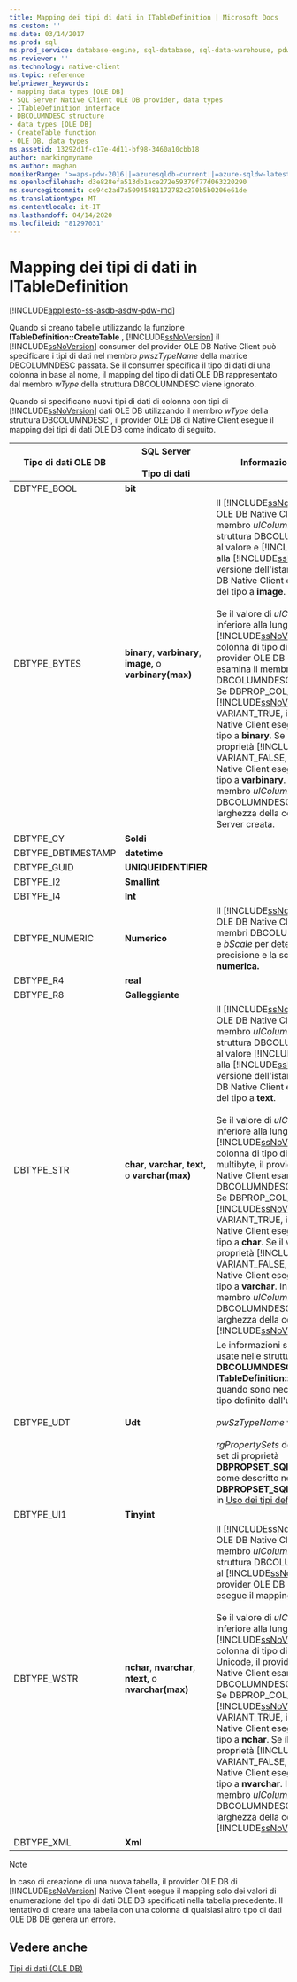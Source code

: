 ```yaml
---
title: Mapping dei tipi di dati in ITableDefinition | Microsoft Docs
ms.custom: ''
ms.date: 03/14/2017
ms.prod: sql
ms.prod_service: database-engine, sql-database, sql-data-warehouse, pdw
ms.reviewer: ''
ms.technology: native-client
ms.topic: reference
helpviewer_keywords:
- mapping data types [OLE DB]
- SQL Server Native Client OLE DB provider, data types
- ITableDefinition interface
- DBCOLUMNDESC structure
- data types [OLE DB]
- CreateTable function
- OLE DB, data types
ms.assetid: 13292d1f-c17e-4d11-bf98-3460a10cbb18
author: markingmyname
ms.author: maghan
monikerRange: '>=aps-pdw-2016||=azuresqldb-current||=azure-sqldw-latest||>=sql-server-2016||=sqlallproducts-allversions||>=sql-server-linux-2017||=azuresqldb-mi-current'
ms.openlocfilehash: d3e828efa513db1ace272e59379f77d063220290
ms.sourcegitcommit: ce94c2ad7a50945481172782c270b5b0206e61de
ms.translationtype: MT
ms.contentlocale: it-IT
ms.lasthandoff: 04/14/2020
ms.locfileid: "81297031"
---
```

# <a name="data-type-mapping-in-itabledefinition"></a>Mapping dei tipi di dati in ITableDefinition
[!INCLUDE[appliesto-ss-asdb-asdw-pdw-md](../../includes/appliesto-ss-asdb-asdw-pdw-md.md)]

  Quando si creano tabelle utilizzando la funzione **ITableDefinition::CreateTable** , [!INCLUDE[ssNoVersion](../../includes/ssnoversion-md.md)] il [!INCLUDE[ssNoVersion](../../includes/ssnoversion-md.md)] consumer del provider OLE DB Native Client può specificare i tipi di dati nel membro *pwszTypeName* della matrice DBCOLUMNDESC passata. Se il consumer specifica il tipo di dati di una colonna in base al nome, il mapping del tipo di dati OLE DB rappresentato dal membro *wType* della struttura DBCOLUMNDESC viene ignorato.  
  
 Quando si specificano nuovi tipi di dati di colonna con tipi di [!INCLUDE[ssNoVersion](../../includes/ssnoversion-md.md)] dati OLE DB utilizzando il membro *wType* della struttura DBCOLUMNDESC , il provider OLE DB di Native Client esegue il mapping dei tipi di dati OLE DB come indicato di seguito.  
  
|Tipo di dati OLE DB|SQL Server<br /><br /> Tipo di dati|Informazioni aggiuntive|  
|----------------------|------------------------------|----------------------------|  
|DBTYPE_BOOL|**bit**||  
|DBTYPE_BYTES|**binary**, **varbinary**, **image,** o **varbinary(max)**|Il [!INCLUDE[ssNoVersion](../../includes/ssnoversion-md.md)] provider OLE DB Native Client esamina il membro *ulColumnSize* della struttura DBCOLUMNDESC. In base al valore e [!INCLUDE[ssNoVersion](../../includes/ssnoversion-md.md)] alla [!INCLUDE[ssNoVersion](../../includes/ssnoversion-md.md)] versione dell'istanza, il provider OLE DB Native Client esegue il mapping del tipo a **image**.<br /><br /> Se il valore di *ulColumnSize* è inferiore alla lunghezza massima [!INCLUDE[ssNoVersion](../../includes/ssnoversion-md.md)] di una colonna di tipo di dati **binari,** il provider OLE DB di Native Client esamina il membro DBCOLUMNDESC *rgPropertySets.* Se DBPROP_COL_FIXEDLENGTH è [!INCLUDE[ssNoVersion](../../includes/ssnoversion-md.md)] VARIANT_TRUE, il provider OLE DB Native Client esegue il mapping del tipo a **binary**. Se il valore della proprietà [!INCLUDE[ssNoVersion](../../includes/ssnoversion-md.md)] è VARIANT_FALSE, il provider OLE DB Native Client esegue il mapping del tipo a **varbinary**. In entrambi i casi il membro *ulColumnSize* di DBCOLUMNDESC determina la larghezza della colonna di SQL Server creata.|  
|DBTYPE_CY|**Soldi**||  
|DBTYPE_DBTIMESTAMP|**datetime**||  
|DBTYPE_GUID|**UNIQUEIDENTIFIER**||  
|DBTYPE_I2|**Smallint**||  
|DBTYPE_I4|**Int**||  
|DBTYPE_NUMERIC|**Numerico**|Il [!INCLUDE[ssNoVersion](../../includes/ssnoversion-md.md)] provider OLE DB Native Client esamina i membri DBCOLUMDESC *bPrecision* e *bScale* per determinare la precisione e la scala per la colonna **numerica.**|  
|DBTYPE_R4|**real**||  
|DBTYPE_R8|**Galleggiante**||  
|DBTYPE_STR|**char**, **varchar**, **text,** o **varchar(max)**|Il [!INCLUDE[ssNoVersion](../../includes/ssnoversion-md.md)] provider OLE DB Native Client esamina il membro *ulColumnSize* della struttura DBCOLUMNDESC. In base al valore [!INCLUDE[ssNoVersion](../../includes/ssnoversion-md.md)] e alla [!INCLUDE[ssNoVersion](../../includes/ssnoversion-md.md)] versione dell'istanza, il provider OLE DB Native Client esegue il mapping del tipo a **text**.<br /><br /> Se il valore di *ulColumnSize* è inferiore alla lunghezza massima di [!INCLUDE[ssNoVersion](../../includes/ssnoversion-md.md)] una colonna di tipo di dati carattere multibyte, il provider OLE DB di Native Client esamina il membro DBCOLUMNDESC *rgPropertySets* . Se DBPROP_COL_FIXEDLENGTH è [!INCLUDE[ssNoVersion](../../includes/ssnoversion-md.md)] VARIANT_TRUE, il provider OLE DB Native Client esegue il mapping del tipo a **char**. Se il valore della proprietà [!INCLUDE[ssNoVersion](../../includes/ssnoversion-md.md)] è VARIANT_FALSE, il provider OLE DB Native Client esegue il mapping del tipo a **varchar**. In entrambi i casi, il membro *ulColumnSize* di DBCOLUMNDESC determina la larghezza della colonna di [!INCLUDE[ssNoVersion](../../includes/ssnoversion-md.md)] creata.|  
|DBTYPE_UDT|**Udt**|Le informazioni seguenti vengono usate nelle strutture **DBCOLUMNDESC** impiegate da **ITableDefinition::CreateTable** quando sono necessarie colonne di tipo definito dall'utente:<br /><br /> *pwSzTypeName* viene ignorato.<br /><br /> *rgPropertySets* deve includere un set di proprietà **DBPROPSET_SQLSERVERCOLUMN**, come descritto nella sezione **DBPROPSET_SQLSERVERCOLUMN**, in [Uso dei tipi definiti dall'utente](../../relational-databases/native-client/features/using-user-defined-types.md).|  
|DBTYPE_UI1|**Tinyint**||  
|DBTYPE_WSTR|**nchar**, **nvarchar**, **ntext,** o **nvarchar(max)**|Il [!INCLUDE[ssNoVersion](../../includes/ssnoversion-md.md)] provider OLE DB Native Client esamina il membro *ulColumnSize* della struttura DBCOLUMNDESC. In base al [!INCLUDE[ssNoVersion](../../includes/ssnoversion-md.md)] valore, il provider OLE DB Native Client esegue il mapping del tipo a **ntext**.<br /><br /> Se il valore di *ulColumnSize* è inferiore alla lunghezza massima di [!INCLUDE[ssNoVersion](../../includes/ssnoversion-md.md)] una colonna di tipo di dati carattere Unicode, il provider OLE DB di Native Client esamina il membro DBCOLUMNDESC *rgPropertySets* . Se DBPROP_COL_FIXEDLENGTH è [!INCLUDE[ssNoVersion](../../includes/ssnoversion-md.md)] VARIANT_TRUE, il provider OLE DB Native Client esegue il mapping del tipo a **nchar**. Se il valore della proprietà [!INCLUDE[ssNoVersion](../../includes/ssnoversion-md.md)] è VARIANT_FALSE, il provider OLE DB Native Client esegue il mapping del tipo a **nvarchar**. In entrambi i casi, il membro *ulColumnSize* di DBCOLUMNDESC determina la larghezza della colonna di [!INCLUDE[ssNoVersion](../../includes/ssnoversion-md.md)] creata.|  
|DBTYPE_XML|**Xml**||  
  
> [!NOTE]  
>  In caso di creazione di una nuova tabella, il provider OLE DB di [!INCLUDE[ssNoVersion](../../includes/ssnoversion-md.md)] Native Client esegue il mapping solo dei valori di enumerazione del tipo di dati OLE DB specificati nella tabella precedente. Il tentativo di creare una tabella con una colonna di qualsiasi altro tipo di dati OLE DB DB genera un errore.  
  
## <a name="see-also"></a>Vedere anche  
 [Tipi di dati &#40;OLE DB&#41;](../../relational-databases/native-client-ole-db-data-types/data-types-ole-db.md)  
  
  
